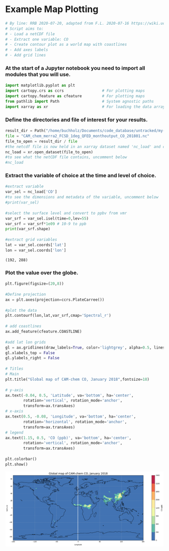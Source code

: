 # Example Map Plotting


```python
# By line: RRB 2020-07-20, adapted from F.L. 2020-07-16 https://wiki.ucar.edu/display/MUSICA/Plot+output+with+Python
# Script aims to:
# - Load a netCDF file
# - Extract one variable: CO
# - Create contour plot as a world map with coastlines
# - Add axes labels
# - Add grid lines
```

### At the start of a Jupyter notebook you need to import all modules that you will use.


```python
import matplotlib.pyplot as plt
import cartopy.crs as ccrs                 # For plotting maps
import cartopy.feature as cfeature         # For plotting maps
from pathlib import Path                   # System agnostic paths
import xarray as xr                        # For loading the data arrays
```

### Define the directories and file of interest for your results.


```python
result_dir = Path("/home/buchholz/Documents/code_database/untracked/my-notebook/CAM_Chem_examples")
file = "CAM_chem_merra2_FCSD_1deg_QFED_monthoutput_CO_201801.nc"
file_to_open = result_dir / file
#the netcdf file is now held in an xarray dataset named 'nc_load' and can be referenced later in the notebook
nc_load = xr.open_dataset(file_to_open)
#to see what the netCDF file contains, uncomment below
#nc_load
```

### Extract the variable of choice at the time and level of choice.


```python
#extract variable
var_sel = nc_load['CO']
#to see the dimensions and metadata of the variable, uncomment below
#print(var_sel)

#select the surface level and convert to ppbv from vmr
var_srf = var_sel.isel(time=0,lev=55)
var_srf = var_srf*1e09 # 10-9 to ppb
print(var_srf.shape)

#extract grid variables
lat = var_sel.coords['lat']
lon = var_sel.coords['lon']
```

    (192, 288)


### Plot the value over the globe.


```python
plt.figure(figsize=(20,8))

#Define projection
ax = plt.axes(projection=ccrs.PlateCarree())

#plot the data
plt.contourf(lon,lat,var_srf,cmap='Spectral_r')

# add coastlines
ax.add_feature(cfeature.COASTLINE)

#add lat lon grids
gl = ax.gridlines(draw_labels=True, color='lightgrey', alpha=0.5, linestyle='--')
gl.xlabels_top = False
gl.ylabels_right = False

# Titles
# Main
plt.title("Global map of CAM-chem CO, January 2018",fontsize=18)

# y-axis
ax.text(-0.04, 0.5, 'Latitude', va='bottom', ha='center',
        rotation='vertical', rotation_mode='anchor',
        transform=ax.transAxes)
# x-axis
ax.text(0.5, -0.08, 'Longitude', va='bottom', ha='center',
        rotation='horizontal', rotation_mode='anchor',
        transform=ax.transAxes)
# legend
ax.text(1.15, 0.5, 'CO (ppb)', va='bottom', ha='center',
        rotation='vertical', rotation_mode='anchor',
        transform=ax.transAxes)

plt.colorbar()
plt.show() 
```


![png](plot_map_basic_co_files/plot_map_basic_co_9_0.png)

